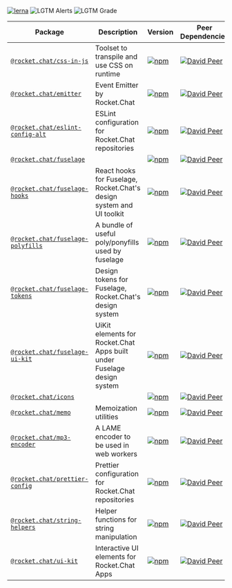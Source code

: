 [![lerna](https://img.shields.io/badge/maintained%20with-lerna-cc00ff.svg)](https://lerna.js.org/) ![LGTM Alerts](https://img.shields.io/lgtm/alerts/github/RocketChat/Rocket.Chat.Fuselage) ![LGTM Grade](https://img.shields.io/lgtm/grade/javascript/github/RocketChat/Rocket.Chat.Fuselage)

Package                                                                        | Description                                                            | Version                                                                                                                                   | Peer Dependencies                                                                                                                                                                                                        | Dev Dependencies                                                                                                                                                                                                      | Dependencies                                                                                                                                                                                        
------------------------------------------------------------------------------ | ---------------------------------------------------------------------- | ----------------------------------------------------------------------------------------------------------------------------------------- | ------------------------------------------------------------------------------------------------------------------------------------------------------------------------------------------------------------------------ | --------------------------------------------------------------------------------------------------------------------------------------------------------------------------------------------------------------------- | ----------------------------------------------------------------------------------------------------------------------------------------------------------------------------------------------------
[`@rocket.chat/css-in-js`](/packages/@rocket.chat/css-in-js)                   | Toolset to transpile and use CSS on runtime                            | [![npm](https://img.shields.io/npm/v/@rocket.chat/css-in-js.svg)](https://www.npmjs.com/package/@rocket.chat/css-in-js)                   | [![David Peer](https://img.shields.io/david/peer/RocketChat/Rocket.Chat.Fuselage.svg?path=packages/css-in-js)](https://david-dm.org/RocketChat/Rocket.Chat.Fuselage?path=packages/css-in-js&type=peer)                   | [![David Dev](https://img.shields.io/david/dev/RocketChat/Rocket.Chat.Fuselage.svg?path=packages/css-in-js)](https://david-dm.org/RocketChat/Rocket.Chat.Fuselage?path=packages/css-in-js&type=dev)                   | [![David](https://img.shields.io/david/RocketChat/Rocket.Chat.Fuselage.svg?path=packages/css-in-js)](https://david-dm.org/RocketChat/Rocket.Chat.Fuselage?path=packages/css-in-js)                  
[`@rocket.chat/emitter`](/packages/@rocket.chat/emitter)                       | Event Emitter by Rocket.Chat                                           | [![npm](https://img.shields.io/npm/v/@rocket.chat/emitter.svg)](https://www.npmjs.com/package/@rocket.chat/emitter)                       | [![David Peer](https://img.shields.io/david/peer/RocketChat/Rocket.Chat.Fuselage.svg?path=packages/emitter)](https://david-dm.org/RocketChat/Rocket.Chat.Fuselage?path=packages/emitter&type=peer)                       | [![David Dev](https://img.shields.io/david/dev/RocketChat/Rocket.Chat.Fuselage.svg?path=packages/emitter)](https://david-dm.org/RocketChat/Rocket.Chat.Fuselage?path=packages/emitter&type=dev)                       | [![David](https://img.shields.io/david/RocketChat/Rocket.Chat.Fuselage.svg?path=packages/emitter)](https://david-dm.org/RocketChat/Rocket.Chat.Fuselage?path=packages/emitter)                      
[`@rocket.chat/eslint-config-alt`](/packages/@rocket.chat/eslint-config-alt)   | ESLint configuration for Rocket.Chat repositories                      | [![npm](https://img.shields.io/npm/v/@rocket.chat/eslint-config-alt.svg)](https://www.npmjs.com/package/@rocket.chat/eslint-config-alt)   | [![David Peer](https://img.shields.io/david/peer/RocketChat/Rocket.Chat.Fuselage.svg?path=packages/eslint-config-alt)](https://david-dm.org/RocketChat/Rocket.Chat.Fuselage?path=packages/eslint-config-alt&type=peer)   | [![David Dev](https://img.shields.io/david/dev/RocketChat/Rocket.Chat.Fuselage.svg?path=packages/eslint-config-alt)](https://david-dm.org/RocketChat/Rocket.Chat.Fuselage?path=packages/eslint-config-alt&type=dev)   | [![David](https://img.shields.io/david/RocketChat/Rocket.Chat.Fuselage.svg?path=packages/eslint-config-alt)](https://david-dm.org/RocketChat/Rocket.Chat.Fuselage?path=packages/eslint-config-alt)  
[`@rocket.chat/fuselage`](/packages/@rocket.chat/fuselage)                     |                                                                        | [![npm](https://img.shields.io/npm/v/@rocket.chat/fuselage.svg)](https://www.npmjs.com/package/@rocket.chat/fuselage)                     | [![David Peer](https://img.shields.io/david/peer/RocketChat/Rocket.Chat.Fuselage.svg?path=packages/fuselage)](https://david-dm.org/RocketChat/Rocket.Chat.Fuselage?path=packages/fuselage&type=peer)                     | [![David Dev](https://img.shields.io/david/dev/RocketChat/Rocket.Chat.Fuselage.svg?path=packages/fuselage)](https://david-dm.org/RocketChat/Rocket.Chat.Fuselage?path=packages/fuselage&type=dev)                     | [![David](https://img.shields.io/david/RocketChat/Rocket.Chat.Fuselage.svg?path=packages/fuselage)](https://david-dm.org/RocketChat/Rocket.Chat.Fuselage?path=packages/fuselage)                    
[`@rocket.chat/fuselage-hooks`](/packages/@rocket.chat/fuselage-hooks)         | React hooks for Fuselage, Rocket.Chat's design system and UI toolkit   | [![npm](https://img.shields.io/npm/v/@rocket.chat/fuselage-hooks.svg)](https://www.npmjs.com/package/@rocket.chat/fuselage-hooks)         | [![David Peer](https://img.shields.io/david/peer/RocketChat/Rocket.Chat.Fuselage.svg?path=packages/fuselage-hooks)](https://david-dm.org/RocketChat/Rocket.Chat.Fuselage?path=packages/fuselage-hooks&type=peer)         | [![David Dev](https://img.shields.io/david/dev/RocketChat/Rocket.Chat.Fuselage.svg?path=packages/fuselage-hooks)](https://david-dm.org/RocketChat/Rocket.Chat.Fuselage?path=packages/fuselage-hooks&type=dev)         | [![David](https://img.shields.io/david/RocketChat/Rocket.Chat.Fuselage.svg?path=packages/fuselage-hooks)](https://david-dm.org/RocketChat/Rocket.Chat.Fuselage?path=packages/fuselage-hooks)        
[`@rocket.chat/fuselage-polyfills`](/packages/@rocket.chat/fuselage-polyfills) | A bundle of useful poly/ponyfills used by fuselage                     | [![npm](https://img.shields.io/npm/v/@rocket.chat/fuselage-polyfills.svg)](https://www.npmjs.com/package/@rocket.chat/fuselage-polyfills) | [![David Peer](https://img.shields.io/david/peer/RocketChat/Rocket.Chat.Fuselage.svg?path=packages/fuselage-polyfills)](https://david-dm.org/RocketChat/Rocket.Chat.Fuselage?path=packages/fuselage-polyfills&type=peer) | [![David Dev](https://img.shields.io/david/dev/RocketChat/Rocket.Chat.Fuselage.svg?path=packages/fuselage-polyfills)](https://david-dm.org/RocketChat/Rocket.Chat.Fuselage?path=packages/fuselage-polyfills&type=dev) | [![David](https://img.shields.io/david/RocketChat/Rocket.Chat.Fuselage.svg?path=packages/fuselage-polyfills)](https://david-dm.org/RocketChat/Rocket.Chat.Fuselage?path=packages/fuselage-polyfills)
[`@rocket.chat/fuselage-tokens`](/packages/@rocket.chat/fuselage-tokens)       | Design tokens for Fuselage, Rocket.Chat's design system                | [![npm](https://img.shields.io/npm/v/@rocket.chat/fuselage-tokens.svg)](https://www.npmjs.com/package/@rocket.chat/fuselage-tokens)       | [![David Peer](https://img.shields.io/david/peer/RocketChat/Rocket.Chat.Fuselage.svg?path=packages/fuselage-tokens)](https://david-dm.org/RocketChat/Rocket.Chat.Fuselage?path=packages/fuselage-tokens&type=peer)       | [![David Dev](https://img.shields.io/david/dev/RocketChat/Rocket.Chat.Fuselage.svg?path=packages/fuselage-tokens)](https://david-dm.org/RocketChat/Rocket.Chat.Fuselage?path=packages/fuselage-tokens&type=dev)       | [![David](https://img.shields.io/david/RocketChat/Rocket.Chat.Fuselage.svg?path=packages/fuselage-tokens)](https://david-dm.org/RocketChat/Rocket.Chat.Fuselage?path=packages/fuselage-tokens)      
[`@rocket.chat/fuselage-ui-kit`](/packages/@rocket.chat/fuselage-ui-kit)       | UiKit elements for Rocket.Chat Apps built under Fuselage design system | [![npm](https://img.shields.io/npm/v/@rocket.chat/fuselage-ui-kit.svg)](https://www.npmjs.com/package/@rocket.chat/fuselage-ui-kit)       | [![David Peer](https://img.shields.io/david/peer/RocketChat/Rocket.Chat.Fuselage.svg?path=packages/fuselage-ui-kit)](https://david-dm.org/RocketChat/Rocket.Chat.Fuselage?path=packages/fuselage-ui-kit&type=peer)       | [![David Dev](https://img.shields.io/david/dev/RocketChat/Rocket.Chat.Fuselage.svg?path=packages/fuselage-ui-kit)](https://david-dm.org/RocketChat/Rocket.Chat.Fuselage?path=packages/fuselage-ui-kit&type=dev)       | [![David](https://img.shields.io/david/RocketChat/Rocket.Chat.Fuselage.svg?path=packages/fuselage-ui-kit)](https://david-dm.org/RocketChat/Rocket.Chat.Fuselage?path=packages/fuselage-ui-kit)      
[`@rocket.chat/icons`](/packages/@rocket.chat/icons)                           |                                                                        | [![npm](https://img.shields.io/npm/v/@rocket.chat/icons.svg)](https://www.npmjs.com/package/@rocket.chat/icons)                           | [![David Peer](https://img.shields.io/david/peer/RocketChat/Rocket.Chat.Fuselage.svg?path=packages/icons)](https://david-dm.org/RocketChat/Rocket.Chat.Fuselage?path=packages/icons&type=peer)                           | [![David Dev](https://img.shields.io/david/dev/RocketChat/Rocket.Chat.Fuselage.svg?path=packages/icons)](https://david-dm.org/RocketChat/Rocket.Chat.Fuselage?path=packages/icons&type=dev)                           | [![David](https://img.shields.io/david/RocketChat/Rocket.Chat.Fuselage.svg?path=packages/icons)](https://david-dm.org/RocketChat/Rocket.Chat.Fuselage?path=packages/icons)                          
[`@rocket.chat/memo`](/packages/@rocket.chat/memo)                             | Memoization utilities                                                  | [![npm](https://img.shields.io/npm/v/@rocket.chat/memo.svg)](https://www.npmjs.com/package/@rocket.chat/memo)                             | [![David Peer](https://img.shields.io/david/peer/RocketChat/Rocket.Chat.Fuselage.svg?path=packages/memo)](https://david-dm.org/RocketChat/Rocket.Chat.Fuselage?path=packages/memo&type=peer)                             | [![David Dev](https://img.shields.io/david/dev/RocketChat/Rocket.Chat.Fuselage.svg?path=packages/memo)](https://david-dm.org/RocketChat/Rocket.Chat.Fuselage?path=packages/memo&type=dev)                             | [![David](https://img.shields.io/david/RocketChat/Rocket.Chat.Fuselage.svg?path=packages/memo)](https://david-dm.org/RocketChat/Rocket.Chat.Fuselage?path=packages/memo)                            
[`@rocket.chat/mp3-encoder`](/packages/@rocket.chat/mp3-encoder)               | A LAME encoder to be used in web workers                               | [![npm](https://img.shields.io/npm/v/@rocket.chat/mp3-encoder.svg)](https://www.npmjs.com/package/@rocket.chat/mp3-encoder)               | [![David Peer](https://img.shields.io/david/peer/RocketChat/Rocket.Chat.Fuselage.svg?path=packages/mp3-encoder)](https://david-dm.org/RocketChat/Rocket.Chat.Fuselage?path=packages/mp3-encoder&type=peer)               | [![David Dev](https://img.shields.io/david/dev/RocketChat/Rocket.Chat.Fuselage.svg?path=packages/mp3-encoder)](https://david-dm.org/RocketChat/Rocket.Chat.Fuselage?path=packages/mp3-encoder&type=dev)               | [![David](https://img.shields.io/david/RocketChat/Rocket.Chat.Fuselage.svg?path=packages/mp3-encoder)](https://david-dm.org/RocketChat/Rocket.Chat.Fuselage?path=packages/mp3-encoder)              
[`@rocket.chat/prettier-config`](/packages/@rocket.chat/prettier-config)       | Prettier configuration for Rocket.Chat repositories                    | [![npm](https://img.shields.io/npm/v/@rocket.chat/prettier-config.svg)](https://www.npmjs.com/package/@rocket.chat/prettier-config)       | [![David Peer](https://img.shields.io/david/peer/RocketChat/Rocket.Chat.Fuselage.svg?path=packages/prettier-config)](https://david-dm.org/RocketChat/Rocket.Chat.Fuselage?path=packages/prettier-config&type=peer)       | [![David Dev](https://img.shields.io/david/dev/RocketChat/Rocket.Chat.Fuselage.svg?path=packages/prettier-config)](https://david-dm.org/RocketChat/Rocket.Chat.Fuselage?path=packages/prettier-config&type=dev)       | [![David](https://img.shields.io/david/RocketChat/Rocket.Chat.Fuselage.svg?path=packages/prettier-config)](https://david-dm.org/RocketChat/Rocket.Chat.Fuselage?path=packages/prettier-config)      
[`@rocket.chat/string-helpers`](/packages/@rocket.chat/string-helpers)         | Helper functions for string manipulation                               | [![npm](https://img.shields.io/npm/v/@rocket.chat/string-helpers.svg)](https://www.npmjs.com/package/@rocket.chat/string-helpers)         | [![David Peer](https://img.shields.io/david/peer/RocketChat/Rocket.Chat.Fuselage.svg?path=packages/string-helpers)](https://david-dm.org/RocketChat/Rocket.Chat.Fuselage?path=packages/string-helpers&type=peer)         | [![David Dev](https://img.shields.io/david/dev/RocketChat/Rocket.Chat.Fuselage.svg?path=packages/string-helpers)](https://david-dm.org/RocketChat/Rocket.Chat.Fuselage?path=packages/string-helpers&type=dev)         | [![David](https://img.shields.io/david/RocketChat/Rocket.Chat.Fuselage.svg?path=packages/string-helpers)](https://david-dm.org/RocketChat/Rocket.Chat.Fuselage?path=packages/string-helpers)        
[`@rocket.chat/ui-kit`](/packages/@rocket.chat/ui-kit)                         | Interactive UI elements for Rocket.Chat Apps                           | [![npm](https://img.shields.io/npm/v/@rocket.chat/ui-kit.svg)](https://www.npmjs.com/package/@rocket.chat/ui-kit)                         | [![David Peer](https://img.shields.io/david/peer/RocketChat/Rocket.Chat.Fuselage.svg?path=packages/ui-kit)](https://david-dm.org/RocketChat/Rocket.Chat.Fuselage?path=packages/ui-kit&type=peer)                         | [![David Dev](https://img.shields.io/david/dev/RocketChat/Rocket.Chat.Fuselage.svg?path=packages/ui-kit)](https://david-dm.org/RocketChat/Rocket.Chat.Fuselage?path=packages/ui-kit&type=dev)                         | [![David](https://img.shields.io/david/RocketChat/Rocket.Chat.Fuselage.svg?path=packages/ui-kit)](https://david-dm.org/RocketChat/Rocket.Chat.Fuselage?path=packages/ui-kit)                        